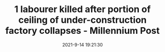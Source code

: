---
"title": "1 labourer killed after portion of ceiling of under-construction factory collapses - Millennium Post"
"date": "2021-9-14 19:21:30"
"feed_name": "GOOGLENEWSCONSTRUCTION"
"feed_website": "https://news.google.com/search?q=construction%2Bincident&hl=en-US&gl=US&ceid=US:en"
"feed_rss": "https://news.google.com/rss/search?q=construction%2Bincident&hl=en-US&gl=US&ceid=US:en"
"link": "http://www.millenniumpost.in/delhi/1-labourer-killed-after-portion-of-ceiling-of-under-construction-factory-collapses-453067"
"file": "_posts/2021-1-1-9a7133cf664f9e64bd6ec102af262c3652e0f96b.md"
"accident": "1"
"drilling": "0"
---